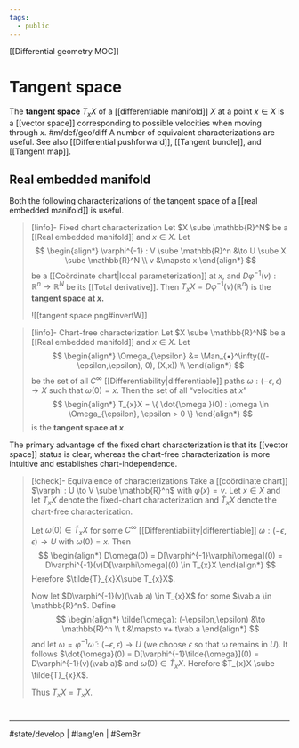 ```yaml
---
tags:
  - public
---
```

[[Differential geometry MOC]]
# Tangent space

The **tangent space** $T_{x}X$ of a [[differentiable manifold]] $X$ at a point $x \in X$ is a [[vector space]] corresponding to possible velocities when moving through $x$. #m/def/geo/diff 
A number of equivalent characterizations are useful.
See also [[Differential pushforward]], [[Tangent bundle]], and [[Tangent map]].

## Real embedded manifold

Both the following characterizations of the tangent space of a [[real embedded manifold]] is useful.

> [!info]- Fixed chart characterization
> Let $X \sube \mathbb{R}^N$ be a [[Real embedded manifold]] and $x \in X$.
> Let 
> $$
> \begin{align*}
> \varphi^{-1} : V \sube \mathbb{R}^n &\to U \sube X \sube \mathbb{R}^N \\
> v &\mapsto x
> \end{align*}
> $$
> be a [[Coördinate chart|local parameterization]] at $x$,
> and $D \varphi^{-1}(v) : \mathbb{R}^n \to \mathbb{R}^N$ be its [[Total derivative]].
> Then $T_{x}X = D\varphi^{-1}(v)(\mathbb{R}^n)$ is the **tangent space at $x$.**
> 
> ![[tangent space.png#invertW]]

> [!info]- Chart-free characterization
> Let $X \sube \mathbb{R}^N$ be a [[Real embedded manifold]] and $x \in X$.
> Let
> $$
> \begin{align*}
> \Omega_{\epsilon} &= \Man_{•}^\infty(((-\epsilon,\epsilon), 0), (X,x)) \\
> \end{align*}
> $$
> be the set of all $C^\infty$ [[Differentiability|differentiable]] paths $\omega: (-\epsilon,\epsilon) \to X$ such that $\omega(0)=x$.
> Then the set of all “velocities at $x$”
> $$
> \begin{align*}
> T_{x}X = \{ \dot{\omega }(0) : \omega \in \Omega_{\epsilon}, \epsilon > 0 \}
> \end{align*}
> $$
> is the **tangent space at $x$**.

The primary advantage of the fixed chart characterization is that its [[vector space]] status is clear,
whereas the chart-free characterization is more intuitive and establishes chart-independence.

> [!check]- Equivalence of characterizations
> Take a [[coördinate chart]] $\varphi : U \to V \sube \mathbb{R}^n$ with $\varphi(x)=v$.
> Let $x \in X$ and let $T_{x}X$ denote the fixed-chart characterization and $\tilde{T}_{x}X$ denote the chart-free characterization.
> 
> Let $\dot{\omega}(0) \in \tilde{T}_{x}X$ for some $C^\infty$ [[Differentiability|differentiable]] $\omega : (-\epsilon,\epsilon) \to U$ with $\omega(0)=x$.
> Then
> $$
> \begin{align*}
> D\omega(0) = D[\varphi^{-1}\varphi\omega](0) = D\varphi^{-1}(v)D[\varphi\omega](0) \in T_{x}X
> \end{align*}
> $$
> Herefore $\tilde{T}_{x}X\sube T_{x}X$.
> 
> Now let $D\varphi^{-1}(v)(\vab a) \in T_{x}X$ for some $\vab a \in \mathbb{R}^n$.
> Define
> $$
> \begin{align*}
> \tilde{\omega}: (-\epsilon,\epsilon) &\to \mathbb{R}^n \\
> t &\mapsto v+ t\vab a
> \end{align*}
> $$
> and let $\omega = \varphi^{-1}\tilde{\omega} : (-\epsilon,\epsilon) \to U$ (we choose $\epsilon$ so that $\omega$ remains in $U$).
> It follows $\dot{\omega}(0) = D[\varphi^{-1}\tilde{\omega}](0) = D\varphi^{-1}(v)(\vab a)$ and $\dot{\omega}(0) \in \tilde{T}_{x}X$.
> Herefore $T_{x}X \sube \tilde{T}_{x}X$.
> 
> Thus $T_{x}X = \tilde{T}_{x}X$. <span class="QED"/>

#
---
#state/develop | #lang/en | #SemBr
